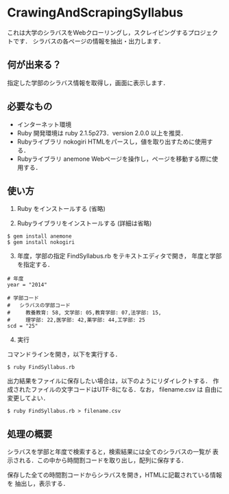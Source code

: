 # CrawingAndScrapingSyllabus

これは大学のシラバスをWebクローリングし，スクレイピングするプロジェクトです．
シラバスの各ページの情報を抽出・出力します．

## 何が出来る？

指定した学部のシラバス情報を取得し，画面に表示します．

## 必要なもの

- インターネット環境
- Ruby
開発環境は ruby 2.1.5p273．version 2.0.0 以上を推奨．
- Rubyライブラリ nokogiri
HTMLをパースし，値を取り出すために使用する．
- Rubyライブラリ anemone
Webページを操作し，ページを移動する際に使用する．

## 使い方

1. Ruby をインストールする
  (省略)

2. Rubyライブラリをインストールする
  (詳細は省略)

```
$ gem install anemone
$ gem install nokogiri
```

3. 年度，学部の指定
FindSyllabus.rb をテキストエディタで開き，
年度と学部を指定する．

```
# 年度
year = "2014"

# 学部コード
#   シラバスの学部コード
#     教養教育: 58, 文学部: 05,教育学部: 07,法学部: 15,
#     理学部: 22,医学部: 42,薬学部: 44,工学部: 25
scd = "25"
```

4. 実行

コマンドラインを開き，以下を実行する．

```
$ ruby FindSyllabus.rb
```
  
出力結果をファイルに保存したい場合は，以下のようにリダイレクトする．
作成されたファイルの文字コードはUTF-8になる．なお， filename.csv は
自由に変更してよい．

```
$ ruby FindSyllabus.rb > filename.csv
```

## 処理の概要

シラバスを学部と年度で検索すると，検索結果には全てのシラバスの一覧が
表示される．この中から時間割コードを取り出し，配列に保存する．

保存した全ての時間割コードからシラバスを開き，HTMLに記載されている情報を
抽出し，表示する．